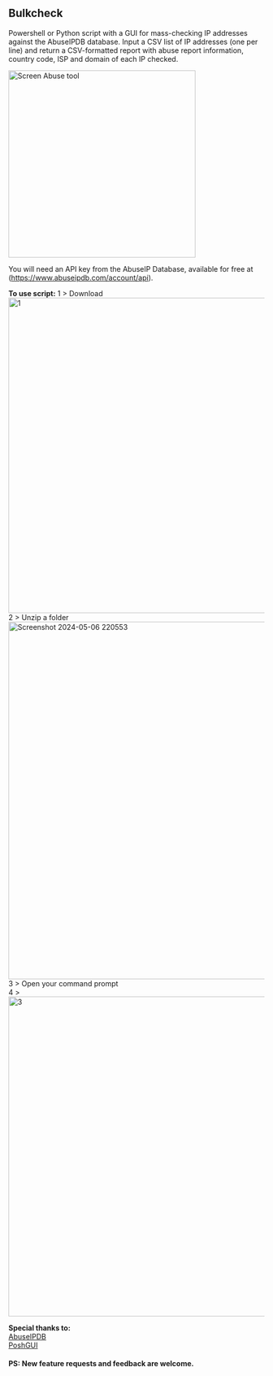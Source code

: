 ## Bulkcheck

Powershell or Python script with a GUI for mass-checking IP addresses against the AbuseIPDB database. Input a CSV list of IP addresses (one per line) and return a CSV-formatted report with abuse report information, country code, ISP and domain of each IP checked.

<img width="368" alt="Screen Abuse tool" src="https://github.com/bob218q/Bulkcheck-IP-by-BOB/assets/73669069/67d6bad0-28ac-428f-9cb2-1fa4ac49e0df">

You will need an API key from the AbuseIP Database, available for free at (https://www.abuseipdb.com/account/api).

<b>To use script:</b>
1 > Download <img width="620" alt="1" src="https://github.com/bob218q/BulkcheckIP/assets/73669069/10a2cab0-b9d8-4dd9-aef9-063d94409125"> <br>
2 > Unzip a folder <img width="703" alt="Screenshot 2024-05-06 220553" src="https://github.com/bob218q/BulkcheckIP/assets/73669069/f946c8bf-34aa-4a0a-aac2-d9e0959d253c"> <br> 
3 > Open your command prompt <br>
4 > <img width="629" alt="3" src="https://github.com/bob218q/BulkcheckIP/assets/73669069/8c4dbc6e-baaa-4ad0-b6ef-02356af9234a"> <br>

<b>Special thanks to:</b> <br>
[AbuseIPDB](https://abuseipdb.com) <br>
[PoshGUI](https://poshgui.com) <br>

#### PS: New feature requests and feedback are welcome.
